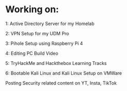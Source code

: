# Working on:

1: Active Directory Server for my Homelab 

2: VPN Setup for my UDM Pro

3: Pihole Setup using Raspberry Pi 4

4: Editing PC Build Video

5: TryHackMe and Hackthebox Learning Tracks

6: Bootable Kali Linux and Kali Linux Setup on VMWare


Posting Security related content on YT, Insta, TikTok

